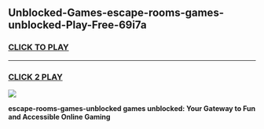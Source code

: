 
## Unblocked-Games-escape-rooms-games-unblocked-Play-Free-69i7a
<h3>
<a href="https://premium76.site?title=escape-rooms-games-unblocked&ref=10A">CLICK TO PLAY</a></h3>
<hr>

<h3>
<a href="https://premium76.site?title=escape-rooms-games-unblocked&ref=10A">CLICK 2 PLAY</a>
  
</h3>

<a href="https://premium76.site?title=escape-rooms-games-unblocked&ref=10A"><img src="https://clearcache.store/games.png"></a>


**escape-rooms-games-unblocked games unblocked: Your Gateway to Fun and Accessible Online Gaming**
